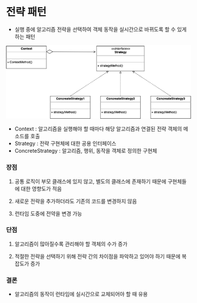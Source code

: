 # 전략 패턴

- 실행 중에 알고리즘 전략을 선택하여 객체 동작을 실시간으로 바뀌도록 할 수 있게 하는 패턴 

![img.png](img.png)

- Context : 알고리즘을 실행해야 할 때마다 해당 알고리즘과 연결된 전략 객체의 메소드를 호출
- Strategy : 전략 구현체에 대한 공용 인터페이스
- ConcreteStrategy : 알고리즘, 행위, 동작을 객체로 정의한 구현체

### 장점

1. 공통 로직이 부모 클래스에 있지 않고, 별도의 클래스에 존재하기 때문에 구현체들에 대한 영향도가 적음


2. 새로운 전략을 추가하더라도 기존의 코드를 변경하지 않음


3. 런타임 도중에 전약을 변경 가능


### 단점

1. 알고리즘이 많아질수록 관리해야 할 객체의 수가 증가


2. 적절한 전략을 선택하기 위해 전략 간의 차이점을 파악하고 있어야 하기 때문에 복잡도가 증가


### 결론

- 알고리즘의 동작이 런타임에 실시간으로 교체되어야 할 때 유용
